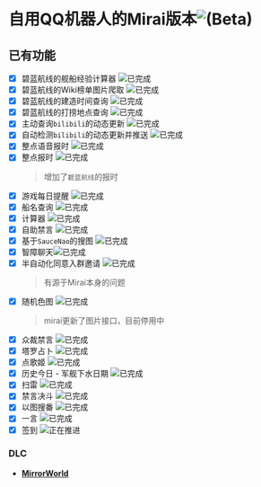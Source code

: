 # 自用QQ机器人的Mirai版本![(Beta)](https://img.shields.io/badge/_Beta-gray)


## 已有功能
* [X] 碧蓝航线的舰船经验计算器 ![`已完成`](https://img.shields.io/badge/已经实现-green)
* [X] 碧蓝航线的Wiki榜单图片爬取 ![`已完成`](https://img.shields.io/badge/已经实现-green)
* [X] 碧蓝航线的建造时间查询 ![`已完成`](https://img.shields.io/badge/已经实现-green)
* [X] 碧蓝航线的打捞地点查询 ![`已完成`](https://img.shields.io/badge/已经实现-green)
* [X] 主动查询`bilibili`的动态更新 ![`已完成`](https://img.shields.io/badge/已经实现-green)
* [X] 自动检测`bilibili`的动态更新并推送 ![`已完成`](https://img.shields.io/badge/已经实现-green)
* [X] 整点语音报时 ![`已完成`](https://img.shields.io/badge/已经实现-green)
* [X] 整点报时 ![`已完成`](https://img.shields.io/badge/已经实现-green)
  > 增加了`碧蓝航线`的报时
* [X] 游戏每日提醒 ![`已完成`](https://img.shields.io/badge/已经实现-green)
* [X] 船名查询 ![`已完成`](https://img.shields.io/badge/已经实现-green)
* [X] 计算器 ![`已完成`](https://img.shields.io/badge/已经实现-green)
* [X] 自助禁言 ![`已完成`](https://img.shields.io/badge/已经实现-green)
* [X] 基于`SauceNao`的搜图 ![`已完成`](https://img.shields.io/badge/已经实现-green)
* [X] 智障聊天![`已完成`](https://img.shields.io/badge/已经实现-green)
* [X] 半自动化同意入群邀请 ![`已完成`](https://img.shields.io/badge/已经实现-green)
  > 有源于Mirai本身的问题
* [X] 随机色图 ![`已完成`](https://img.shields.io/badge/已经实现-green)
  > mirai更新了图片接口，目前停用中
* [X] 众裁禁言 ![`已完成`](https://img.shields.io/badge/已经实现-green)
* [X] 塔罗占卜 ![`已完成`](https://img.shields.io/badge/已经实现-green)
* [X] 点歌姬 ![`已完成`](https://img.shields.io/badge/已经实现-green)
* [X] 历史今日 - 军舰下水日期 ![`已完成`](https://img.shields.io/badge/已经实现-green)
* [X] 扫雷 ![`已完成`](https://img.shields.io/badge/已经实现-green)
* [X] 禁言决斗 ![`已完成`](https://img.shields.io/badge/已经实现-green)
* [X] 以图搜番 ![`已完成`](https://img.shields.io/badge/已经实现-green)
* [X] 一言 ![`已完成`](https://img.shields.io/badge/已经实现-green)
* [X] 签到 ![`正在推进`](https://img.shields.io/badge/已经实现-green)

### DLC

* [**MirrorWorld**](https://github.com/AdorableParker/nymph/DLC)

<!--
###说明
| **说明** | **图标**                                                     |
| -------: | :----------------------------------------------------------- |
| 已经实现 | ![`已完成`](https://img.shields.io/badge/已完成-green)    |
| 正在进行 | ![`正在推进`](https://img.shields.io/badge/进行中-blue)   |
| 暂时搁置 | ![`暂时搁置`](https://img.shields.io/badge/搁置中-yellow)  |
|   未测试 | ![`未测试`](https://img.shields.io/badge/未测试-red)     |
| 不会实现 | ![`不会实现`](https://img.shields.io/badge/被废弃-inactive) |
-->
